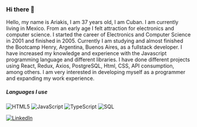
### Hi there 👋

Hello, my name is Ariakis, I am 37 years old, I am Cuban. I am currently living in Mexico. From an early age I felt attraction for electronics and computer science. I started the career of Electronics and Computer Science in 2001 and finished in 2005. Currently I am studying and almost finished the Bootcamp Henry, Argentina, Buenos Aires, as a fullstack developer. I have increased my knowledge and experience with the Javascript programming language and different libraries. I have done different projects using React, Redux, Axios, PostgreSQL, Html, CSS, API consumption, among others. I am very interested in developing myself as a programmer and expanding my work experience. 


##### Languages I use

![HTML5](https://img.shields.io/badge/-HTML5-000000?style=flat&logo=html5)
![JavaScript](https://img.shields.io/badge/-JavaScript-000000?style=flat&logo=javascript)
![TypeScript](https://img.shields.io/badge/-TypeScript-000000?style=flat&logo=typescript)
![SQL](https://img.shields.io/badge/-SQL-000000?style=flat&logo=postgresql)

<a href="https://www.linkedin.com/in/ariakis-blanco/" target="_blank"><img src="https://img.shields.io/badge/LinkedIn-%230077B5.svg?&style=flat-square&logo=linkedin&logoColor=white" alt="LinkedIn"></a>
